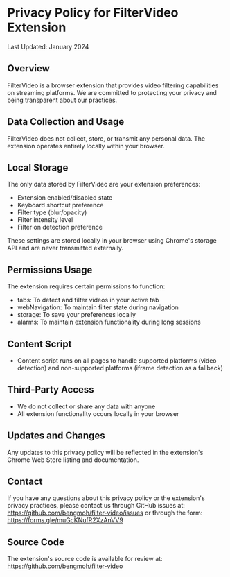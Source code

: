 # Privacy Policy for FilterVideo Extension

Last Updated: January 2024

## Overview

FilterVideo is a browser extension that provides video filtering capabilities on streaming platforms. We are committed to protecting your privacy and being transparent about our practices.

## Data Collection and Usage

FilterVideo does not collect, store, or transmit any personal data. The extension operates entirely locally within your browser.

## Local Storage

The only data stored by FilterVideo are your extension preferences:

- Extension enabled/disabled state
- Keyboard shortcut preference
- Filter type (blur/opacity)
- Filter intensity level
- Filter on detection preference

These settings are stored locally in your browser using Chrome's storage API and are never transmitted externally.

## Permissions Usage

The extension requires certain permissions to function:

- tabs: To detect and filter videos in your active tab
- webNavigation: To maintain filter state during navigation
- storage: To save your preferences locally
- alarms: To maintain extension functionality during long sessions

## Content Script

- Content script runs on all pages to handle supported platforms (video detection) and non-supported platforms (iframe detection as a fallback)

## Third-Party Access

- We do not collect or share any data with anyone
- All extension functionality occurs locally in your browser

## Updates and Changes

Any updates to this privacy policy will be reflected in the extension's Chrome Web Store listing and documentation.

## Contact

If you have any questions about this privacy policy or the extension's privacy practices, please contact us through GitHub issues at:
https://github.com/bengmoh/filter-video/issues
or through the form:
https://forms.gle/muGcKNufR2XzAnVV9

## Source Code

The extension's source code is available for review at:
https://github.com/bengmoh/filter-video
